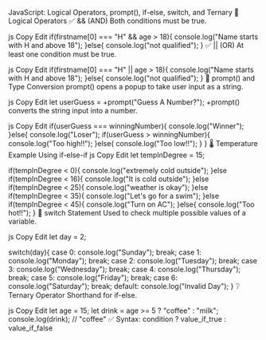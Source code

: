 JavaScript: Logical Operators, prompt(), if-else, switch, and Ternary
🔗 Logical Operators
✅ && (AND)
Both conditions must be true.

js
Copy
Edit
if(firstname[0] === "H" && age > 18){
  console.log("Name starts with H and above 18");
}else{
  console.log("not qualified");
}
✅ || (OR)
At least one condition must be true.

js
Copy
Edit
if(firstname[0] === "H" || age > 18){
  console.log("Name starts with H and above 18");
}else{
  console.log("not qualified");
}
🧠 prompt() and Type Conversion
prompt() opens a popup to take user input as a string.

js
Copy
Edit
let userGuess = +prompt("Guess A Number?");
+prompt() converts the string input into a number.

js
Copy
Edit
if(userGuess === winningNumber){
  console.log("Winner");
}else{
  console.log("Loser");
  if(userGuess > winningNumber){
    console.log("Too high!!");
  }else{
    console.log("Too low!!");
  }
}
🌡️ Temperature Example Using if-else-if
js
Copy
Edit
let tempInDegree = 15;

if(tempInDegree < 0){
  console.log("extremely cold outside");
}else if(tempInDegree < 16){
  console.log("It is cold outside");
}else if(tempInDegree < 25){
  console.log("weather is okay");
}else if(tempInDegree < 35){
  console.log("Let's go for a swim");
}else if(tempInDegree < 45){
  console.log("Turn on AC");
}else{
  console.log("Too hot!!");
}
📅 switch Statement
Used to check multiple possible values of a variable.

js
Copy
Edit
let day = 2;

switch(day){
  case 0: console.log("Sunday"); break;
  case 1: console.log("Monday"); break;
  case 2: console.log("Tuesday"); break;
  case 3: console.log("Wednesday"); break;
  case 4: console.log("Thursday"); break;
  case 5: console.log("Friday"); break;
  case 6: console.log("Saturday"); break;
  default: console.log("Invalid Day");
}
❔ Ternary Operator
Shorthand for if-else.

js
Copy
Edit
let age = 15;
let drink = age >= 5 ? "coffee" : "milk";
console.log(drink); // "coffee"
✅ Syntax:
condition ? value_if_true : value_if_false